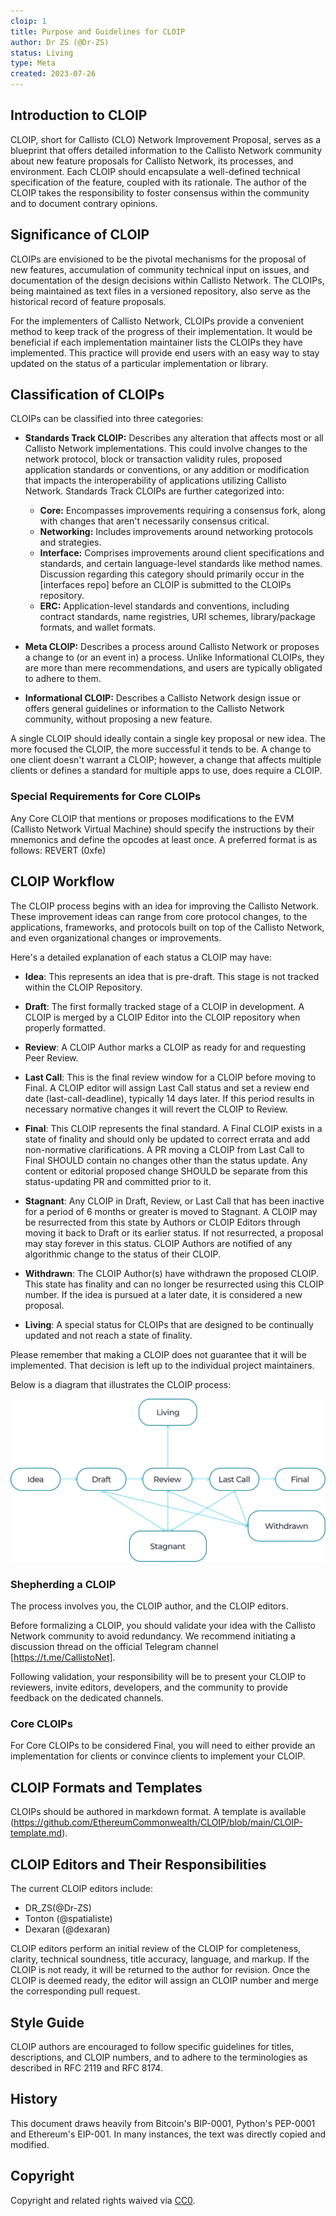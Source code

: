 ```yaml
---
cloip: 1
title: Purpose and Guidelines for CLOIP
author: Dr ZS (@Dr-ZS)
status: Living
type: Meta
created: 2023-07-26
---
```


## Introduction to CLOIP

CLOIP, short for Callisto (CLO) Network Improvement Proposal, serves as a blueprint that offers detailed information to the Callisto Network community about new feature proposals for Callisto Network, its processes, and environment. Each CLOIP should encapsulate a well-defined technical specification of the feature, coupled with its rationale. The author of the CLOIP takes the responsibility to foster consensus within the community and to document contrary opinions.

## Significance of CLOIP

CLOIPs are envisioned to be the pivotal mechanisms for the proposal of new features, accumulation of community technical input on issues, and documentation of the design decisions within Callisto Network. The CLOIPs, being maintained as text files in a versioned repository, also serve as the historical record of feature proposals.

For the implementers of Callisto Network, CLOIPs provide a convenient method to keep track of the progress of their implementation. It would be beneficial if each implementation maintainer lists the CLOIPs they have implemented. This practice will provide end users with an easy way to stay updated on the status of a particular implementation or library.

## Classification of CLOIPs

CLOIPs can be classified into three categories:

- **Standards Track CLOIP:** Describes any alteration that affects most or all Callisto Network implementations. This could involve changes to the network protocol, block or transaction validity rules, proposed application standards or conventions, or any addition or modification that impacts the interoperability of applications utilizing Callisto Network. Standards Track CLOIPs are further categorized into:
  - **Core:** Encompasses improvements requiring a consensus fork, along with changes that aren't necessarily consensus critical.
  - **Networking:** Includes improvements around networking protocols and strategies.
  - **Interface:** Comprises improvements around client specifications and standards, and certain language-level standards like method names. Discussion regarding this category should primarily occur in the [interfaces repo] before an CLOIP is submitted to the CLOIPs repository.
  - **ERC:** Application-level standards and conventions, including contract standards, name registries, URI schemes, library/package formats, and wallet formats.

- **Meta CLOIP:** Describes a process around Callisto Network or proposes a change to (or an event in) a process. Unlike Informational CLOIPs, they are more than mere recommendations, and users are typically obligated to adhere to them.

- **Informational CLOIP:** Describes a Callisto Network design issue or offers general guidelines or information to the Callisto Network community, without proposing a new feature.

A single CLOIP should ideally contain a single key proposal or new idea. The more focused the CLOIP, the more successful it tends to be. A change to one client doesn't warrant a CLOIP; however, a change that affects multiple clients or defines a standard for multiple apps to use, does require a CLOIP.

### Special Requirements for Core CLOIPs

Any Core CLOIP that mentions or proposes modifications to the EVM (Callisto Network Virtual Machine) should specify the instructions by their mnemonics and define the opcodes at least once. A preferred format is as follows:
REVERT (0xfe)


## CLOIP Workflow

The CLOIP process begins with an idea for improving the Callisto Network. These improvement ideas can range from core protocol changes, to the applications, frameworks, and protocols built on top of the Callisto Network, and even organizational changes or improvements.

Here's a detailed explanation of each status a CLOIP may have:

- **Idea**: This represents an idea that is pre-draft. This stage is not tracked within the CLOIP Repository.

- **Draft**: The first formally tracked stage of a CLOIP in development. A CLOIP is merged by a CLOIP Editor into the CLOIP repository when properly formatted.

- **Review**: A CLOIP Author marks a CLOIP as ready for and requesting Peer Review.

- **Last Call**: This is the final review window for a CLOIP before moving to Final. A CLOIP editor will assign Last Call status and set a review end date (last-call-deadline), typically 14 days later. If this period results in necessary normative changes it will revert the CLOIP to Review.

- **Final**: This CLOIP represents the final standard. A Final CLOIP exists in a state of finality and should only be updated to correct errata and add non-normative clarifications. A PR moving a CLOIP from Last Call to Final SHOULD contain no changes other than the status update. Any content or editorial proposed change SHOULD be separate from this status-updating PR and committed prior to it.

- **Stagnant**: Any CLOIP in Draft, Review, or Last Call that has been inactive for a period of 6 months or greater is moved to Stagnant. A CLOIP may be resurrected from this state by Authors or CLOIP Editors through moving it back to Draft or its earlier status. If not resurrected, a proposal may stay forever in this status. CLOIP Authors are notified of any algorithmic change to the status of their CLOIP.

- **Withdrawn**: The CLOIP Author(s) have withdrawn the proposed CLOIP. This state has finality and can no longer be resurrected using this CLOIP number. If the idea is pursued at a later date, it is considered a new proposal.

- **Living**: A special status for CLOIPs that are designed to be continually updated and not reach a state of finality.

Please remember that making a CLOIP does not guarantee that it will be implemented. That decision is left up to the individual project maintainers.

Below is a diagram that illustrates the CLOIP process:

![CLOIP Status Diagram](https://github.com/EthereumCommonwealth/CLOIP/blob/main/CLOIP-1/Images/Fig1.jpg)

### Shepherding a CLOIP

The process involves you, the CLOIP author, and the CLOIP editors. 

Before formalizing a CLOIP, you should validate your idea with the Callisto Network community to avoid redundancy. We recommend initiating a discussion thread on the official Telegram channel [https://t.me/CallistoNet].

Following validation, your responsibility will be to present your CLOIP to reviewers, invite editors, developers, and the community to provide feedback on the dedicated channels.

### Core CLOIPs

For Core CLOIPs to be considered Final, you will need to either provide an implementation for clients or convince clients to implement your CLOIP.


## CLOIP Formats and Templates

CLOIPs should be authored in markdown format. A template is available (https://github.com/EthereumCommonwealth/CLOIP/blob/main/CLOIP-template.md).

## CLOIP Editors and Their Responsibilities

The current CLOIP editors include:

- DR_ZS(@Dr-ZS)
- Tonton (@spatialiste)
- Dexaran (@dexaran)

CLOIP editors perform an initial review of the CLOIP for completeness, clarity, technical soundness, title accuracy, language, and markup. If the CLOIP is not ready, it will be returned to the author for revision. Once the CLOIP is deemed ready, the editor will assign an CLOIP number and merge the corresponding pull request.

## Style Guide

CLOIP authors are encouraged to follow specific guidelines for titles, descriptions, and CLOIP numbers, and to adhere to the terminologies as described in RFC 2119 and RFC 8174.

## History

This document draws heavily from Bitcoin's BIP-0001, Python's PEP-0001 and Ethereum's EIP-001. In many instances, the text was directly copied and modified.

## Copyright

Copyright and related rights waived via [CC0](../LICENSE.md).

